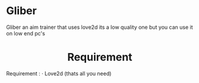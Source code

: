 # Gliber
Gliber an aim trainer that uses love2d its a low quality one but you can use it on low end pc's

<h1 align="center">Requirement</h1>
<p>
  
Requirement :
· Love2d
(thats all you need)
